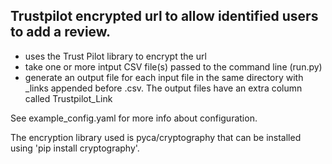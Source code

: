 ## Trustpilot encrypted url to allow identified users to add a review.

* uses the Trust Pilot library to encrypt the url
* take one or more intput CSV file(s) passed to the command line (run.py)
* generate an output file for each input file in the same directory with _links appended before .csv. The output files have an extra column called Trustpilot_Link

See example_config.yaml for more info about configuration.

The encryption library used is pyca/cryptography that can be installed using 'pip install cryptography'.